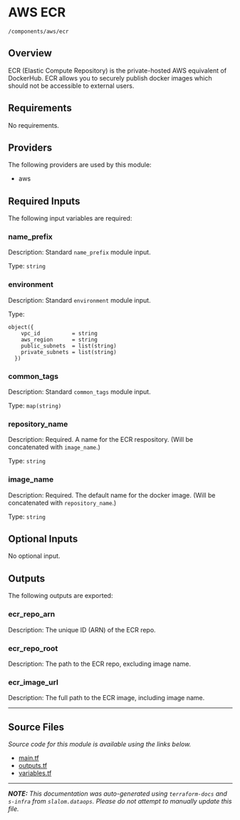 # AWS ECR

`/components/aws/ecr`

## Overview

ECR (Elastic Compute Repository) is the private-hosted AWS equivalent of DockerHub. ECR allows you to securely publish docker images which
should not be accessible to external users.

## Requirements

No requirements.

## Providers

The following providers are used by this module:

- aws

## Required Inputs

The following input variables are required:

### name_prefix

Description: Standard `name_prefix` module input.

Type: `string`

### environment

Description: Standard `environment` module input.

Type:

```hcl
object({
    vpc_id          = string
    aws_region      = string
    public_subnets  = list(string)
    private_subnets = list(string)
  })
```

### common_tags

Description: Standard `common_tags` module input.

Type: `map(string)`

### repository_name

Description: Required. A name for the ECR respository. (Will be concatenated with `image_name`.)

Type: `string`

### image_name

Description: Required. The default name for the docker image. (Will be concatenated with `repository_name`.)

Type: `string`

## Optional Inputs

No optional input.

## Outputs

The following outputs are exported:

### ecr_repo_arn

Description: The unique ID (ARN) of the ECR repo.

### ecr_repo_root

Description: The path to the ECR repo, excluding image name.

### ecr_image_url

Description: The full path to the ECR image, including image name.

---

## Source Files

_Source code for this module is available using the links below._

- [main.tf](https://github.com/slalom-ggp/dataops-infra/tree/main//components/aws/ecr/main.tf)
- [outputs.tf](https://github.com/slalom-ggp/dataops-infra/tree/main//components/aws/ecr/outputs.tf)
- [variables.tf](https://github.com/slalom-ggp/dataops-infra/tree/main//components/aws/ecr/variables.tf)

---

_**NOTE:** This documentation was auto-generated using
`terraform-docs` and `s-infra` from `slalom.dataops`.
Please do not attempt to manually update this file._
